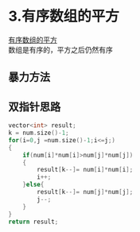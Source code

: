 # 3.有序数组的平方
[有序数组的平方](https://programmercarl.com/0977.%E6%9C%89%E5%BA%8F%E6%95%B0%E7%BB%84%E7%9A%84%E5%B9%B3%E6%96%B9.html#%E6%9A%B4%E5%8A%9B%E6%8E%92%E5%BA%8F)<br>
数组是有序的，平方之后仍然有序
## 暴力方法
## 双指针思路
```C++
vector<int> result;
k = num.size()-1;
for(i=0,j =num.size()-1;i<=j;)
{
    if(num[i]*num[i]>num[j]*num[j])
    {
        result[k--]= num[i]*num[i];
        i++;        
    }else{
        result[k--]= num[j]*num[j];
        j--;
    }
}
return result;
```
